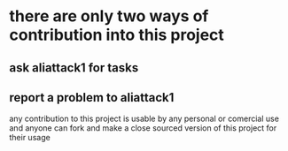 # there are only two ways of contribution into this project
## ask aliattack1 for tasks
## report a problem to aliattack1

any contribution to this project is usable by any personal or comercial use and anyone can fork and make a close sourced version of this project for their usage
